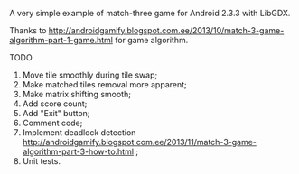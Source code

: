 A very simple example of match-three game for Android 2.3.3 with LibGDX.

Thanks to http://androidgamify.blogspot.com.ee/2013/10/match-3-game-algorithm-part-1-game.html for game algorithm.

TODO  
1. Move tile smoothly during tile swap;  
2. Make matched tiles removal more apparent;  
3. Make matrix shifting smooth;  
4. Add score count;  
5. Add "Exit" button;  
6. Comment code;  
7. Implement deadlock detection http://androidgamify.blogspot.com.ee/2013/11/match-3-game-algorithm-part-3-how-to.html ;  
8. Unit tests.  